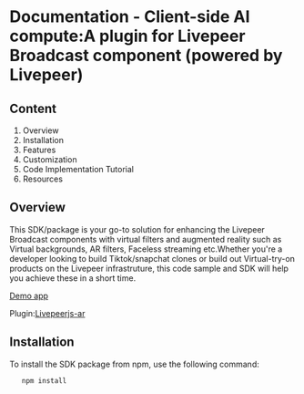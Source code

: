 # Documentation - Client-side AI compute:A plugin for Livepeer Broadcast component (powered by Livepeer)
## Content
1. Overview
2. Installation
3. Features
4. Customization
5. Code Implementation Tutorial
6. Resources

## Overview
This SDK/package is your go-to solution for enhancing the Livepeer Broadcast components with virtual filters and augmented reality such as Virtual backgrounds, AR filters, Faceless streaming etc.Whether you're a developer looking to build Tiktok/snapchat clones or build out Virtual-try-on products on the Livepeer infrastruture, this code sample and SDK will help you achieve these in a short time.

[Demo app](https://broadcast-fiiter-demo.vercel.app/)

Plugin:[Livepeerjs-ar](https://github.com/livepeer-ssai/IMA-Adwrapper-Livepeer)

## Installation
To install the SDK package from npm, use the following command:
```
   npm install 
```
